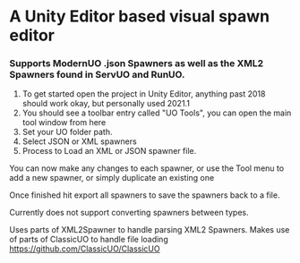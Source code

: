 #  A Unity Editor based visual spawn editor

### Supports ModernUO .json Spawners as well as the XML2 Spawners found in ServUO and RunUO.


1. To get started open the project in Unity Editor, anything past 2018 should work okay, but personally used 2021.1
2. You should see a toolbar entry called "UO Tools", you can open the main tool window from here
3. Set your UO folder path.
4. Select JSON or XML spawners
5. Process to Load an XML or JSON spawner file.

You can now make any changes to each spawner, or use the Tool menu to add a new spawner, or simply duplicate an existing one

Once finished hit export all spawners to save the spawners back to a file.

Currently does not support converting spawners between types.


Uses parts of XML2Spawner to handle parsing XML2 Spawners. 
Makes use of parts of ClassicUO to handle file loading https://github.com/ClassicUO/ClassicUO
